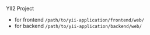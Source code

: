 YII2 Project

- for frontend `/path/to/yii-application/frontend/web/`
- for backend `/path/to/yii-application/backend/web/`